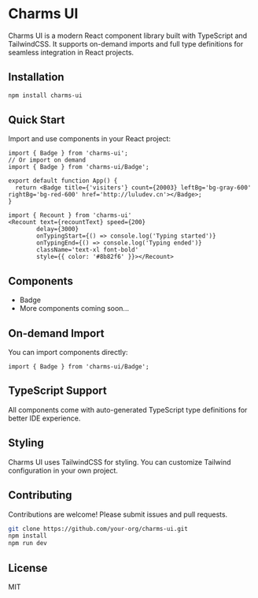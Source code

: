 # Charms UI

Charms UI is a modern React component library built with TypeScript and TailwindCSS. It supports on-demand imports and full type definitions for seamless integration in React projects.

## Installation

```bash
npm install charms-ui
```

## Quick Start

Import and use components in your React project:

```tsx
import { Badge } from 'charms-ui';
// Or import on demand
import { Badge } from 'charms-ui/Badge';

export default function App() {
  return <Badge title={'visiters'} count={20003} leftBg='bg-gray-600' rightBg='bg-red-600' href='http://luludev.cn'></Badge>;
}
```

```tsx
import { Recount } from 'charms-ui'
<Recount text={recountText} speed={200}
        delay={3000}
        onTypingStart={() => console.log('Typing started')}
        onTypingEnd={() => console.log('Typing ended')}
        className='text-xl font-bold'
        style={{ color: '#8b82f6' }}></Recount>

```

## Components

- Badge
- More components coming soon...

## On-demand Import

You can import components directly:

```tsx
import { Badge } from 'charms-ui/Badge';
```

## TypeScript Support

All components come with auto-generated TypeScript type definitions for better IDE experience.

## Styling

Charms UI uses TailwindCSS for styling. You can customize Tailwind configuration in your own project.

## Contributing

Contributions are welcome! Please submit issues and pull requests.

```bash
git clone https://github.com/your-org/charms-ui.git
npm install
npm run dev
```

## License

MIT